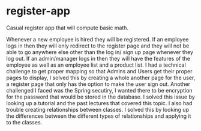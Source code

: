 # register-app
Casual register app that will compute basic math.

Whenever a new employee is hired they will be registered. If an employee logs in then they will
only redirect to the register page and they will not be able to go anywhere else other than the
log in/ sign up page whenever they log out. If an admin/manager logs in then they will have the
features of the employee as well as an employee list and a product list. I had a technical challenge
to get proper mapping so that Admins and Users get their proper pages to display, I solved this by
creating a whole another page for the user, a register page that only has the option to make the 
user sign out. Another challenged I faced was the Spring secutiry, I wanted there to be encryption 
for the password that would be stored in the database. I solved this issue by looking up a tutorial
and the past lectures that covered this topic. I also had trouble creating relationships between 
classes. I solved this by looking up the differences between the different types of relationships
and applying it to the classes.